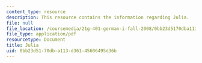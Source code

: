 ```yaml
---
content_type: resource
description: This resource contains the information regarding Julia.
file: null
file_location: /coursemedia/21g-401-german-i-fall-2008/0bb23d5170dba113d36145606495d36b_MIT21G_401F08_julia.pdf
file_type: application/pdf
resourcetype: Document
title: Julia
uid: 0bb23d51-70db-a113-d361-45606495d36b
---
```

